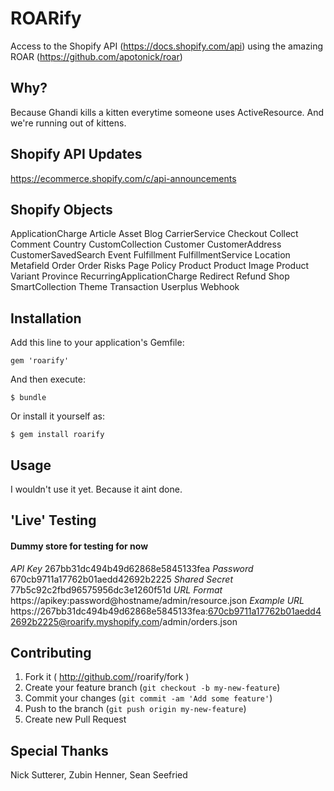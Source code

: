 # ROARify

Access to the Shopify API (https://docs.shopify.com/api) using the amazing ROAR (https://github.com/apotonick/roar)
## Why?

Because Ghandi kills a kitten everytime someone uses ActiveResource. And we're running out of kittens.

## Shopify API Updates

https://ecommerce.shopify.com/c/api-announcements

## Shopify Objects

ApplicationCharge
Article
Asset
Blog
CarrierService
Checkout
Collect
Comment
Country
CustomCollection
Customer
CustomerAddress
CustomerSavedSearch
Event
Fulfillment
FulfillmentService
Location
Metafield
Order
Order Risks
Page
Policy
Product
Product Image
Product Variant
Province
RecurringApplicationCharge
Redirect
Refund
Shop
SmartCollection
Theme
Transaction
Userplus
Webhook

## Installation

Add this line to your application's Gemfile:

    gem 'roarify'

And then execute:

    $ bundle

Or install it yourself as:

    $ gem install roarify

## Usage

I wouldn't use it yet. Because it aint done.

## 'Live' Testing

#### Dummy store for testing for now

*API Key*
267bb31dc494b49d62868e5845133fea
*Password*
670cb9711a17762b01aedd42692b2225
*Shared Secret*
77b5c92c2fbd96575956dc3e1260f51d
*URL Format*
https://apikey:password@hostname/admin/resource.json
*Example URL*
https://267bb31dc494b49d62868e5845133fea:670cb9711a17762b01aedd42692b2225@roarify.myshopify.com/admin/orders.json

## Contributing

1. Fork it ( http://github.com/<my-github-username>/roarify/fork )
2. Create your feature branch (`git checkout -b my-new-feature`)
3. Commit your changes (`git commit -am 'Add some feature'`)
4. Push to the branch (`git push origin my-new-feature`)
5. Create new Pull Request

## Special Thanks

Nick Sutterer, Zubin Henner, Sean Seefried
